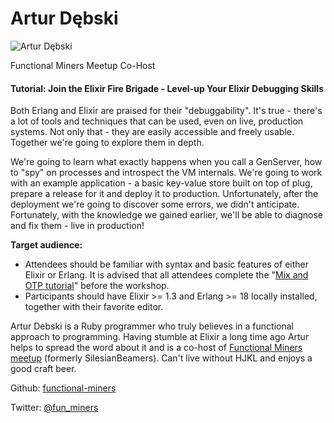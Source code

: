 # Artur Dębski

![Artur Dębski](http://s3.amazonaws.com/esl-conf-stg/media/files/000/000/557/thumbnail/ArturDebski.jpeg?1483725900)

Functional Miners Meetup Co-Host

#### Tutorial: Join the Elixir Fire Brigade - Level-up Your Elixir Debugging Skills

Both Erlang and Elixir are praised for their "debuggability". It's true - there's a lot of tools and techniques that can be used, even on live, production systems. Not only that - they are easily accessible and freely usable. Together we're going to explore them in depth.  
  
We're going to learn what exactly happens when you call a GenServer, how to "spy" on processes and introspect the VM internals. We're going to work with an example application - a basic key-value store built on top of plug, prepare a release for it and deploy it to production. Unfortunately, after the deployment we're going to discover some errors, we didn't anticipate. Fortunately, with the knowledge we gained earlier, we'll be able to diagnose and fix them - live in production!

**Target audience:**

*   Attendees should be familiar with syntax and basic features of either Elixir or Erlang. It is advised that all attendees complete the "[Mix and OTP tutorial](http://elixir-lang.org/getting-started/mix-otp/introduction-to-mix.html)" before the workshop.
*   Participants should have Elixir >= 1.3 and Erlang >= 18 locally installed, together with their favorite editor.

Artur Debski is a Ruby programmer who truly believes in a functional approach to programming. Having stumble at Elixir a long time ago Artur helps to spread the word about it and is a co-host of [Functional Miners meetup](https://www.meetup.com/Functional-Miners/) (formerly SilesianBeamers). Can't live without HJKL and enjoys a good craft beer.

Github: [functional-miners](https://github.com/functional-miners)

Twitter: [@fun\_miners](https://twitter.com/fun_miners)

